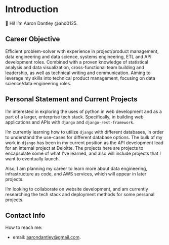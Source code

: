 # Introduction

👋 Hi! I’m Aaron Dantley @and0125.

## Career Objective

Efficient problem-solver with experience in project/product management, data engineering and data science, systems engineering, ETL and API development roles. Combined with a proven knowledge of statistical analysis and data visualization, cross-functional team building and leadership, as well as technical writing and communication. Aiming to leverage my skills into technical product management, focusing on data science/data engineering roles.

## Personal Statement and Current Projects

I’m interested in exploring the uses of python in web development and as a part of a larger, enterprise tech stack. Specifically, in building web applications and APIs with `django` and `django-rest-framework`. 

I’m currently learning how to utilize `django` with different databases, in order to understand the use-cases for different database options. The bulk of my work in `django` has been in my current position as the API development lead for an internal project at Deloitte. The projects here are projects to encapsulate some of what I've learned, and also will include projects that I want to eventually launch.

Also, I am planning my career to learn more about data engineering, infrastructure as code, and AWS services, which will appear in later projects.

I’m looking to collaborate on website development, and am currently researching the tech stack and deployment methods for some personal projects.

## Contact Info

How to reach me:

- email: aarondantley@gmail.com.

<!---
and0125/and0125 is a ✨ special ✨ repository because its `README.md` (this file) appears on your GitHub profile.
You can click the Preview link to take a look at your changes.
--->
